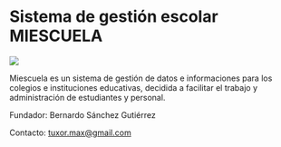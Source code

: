 Sistema de gestión escolar MIESCUELA
=========

![](http://i.imgur.com/xMqy1sI.jpg)

Miescuela es un sistema de gestión de datos e informaciones para los colegios e instituciones educativas, decidida a facilitar el trabajo y administración de estudiantes y personal.

Fundador: Bernardo Sánchez Gutiérrez

Contacto: tuxor.max@gmail.com
